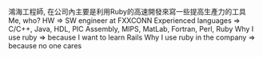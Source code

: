 鴻海工程師, 在公司內主要是利用Ruby的高速開發來寫一些提高生產力的工具
Me, who? HW => SW engineer at FXXCONN
Experienced languages => C/C++, Java, HDL, PIC Assembly, MIPS, MatLab, Fortran, Perl, Ruby
Why I use ruby => because I want to learn Rails
Why I use ruby in the company => because no one cares
